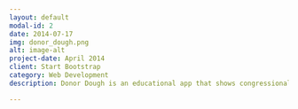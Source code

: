 ```yaml
---
layout: default
modal-id: 2
date: 2014-07-17
img: donor_dough.png
alt: image-alt
project-date: April 2014
client: Start Bootstrap
category: Web Development
description: Donor Dough is an educational app that shows congressional campaign donor info by inputting a street address and zip code. . It's in beta-testing now. This version contains some dummy data after the first api call, and no logo for the app. The second call, which results from a button click on the second screen, shows real data for the top industry donors of selected congressperson. v2, which is already in progress, will have an updated share feature, a login and save feature, and a an api call which will respond with the top 10 donors for the selected politician. There are some known bugs and there may be an expired API key depending on when you access the app. You can see it in Google PlayStore beta-testing at (https://play.google.com/store/apps/details?id=com.undercurrentrecs.davidhstone.donor_dough)

---
```

